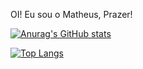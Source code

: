 OI! Eu sou o Matheus, Prazer!

[![Anurag's GitHub stats](https://github-readme-stats.vercel.app/api?username=AshPolluXc6&show_icons=true&theme=radical&count_private=true)](https://github.com/AshPolluXc6/github-readme-stats)

[![Top Langs](https://github-readme-stats.vercel.app/api/top-langs/?username=AshPolluXc6&theme=radical&layout=compact&count_private=true)](https://github.com/AshPolluXc6/github-readme-stats)

